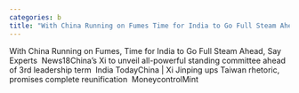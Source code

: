 ```yaml
---
categories: b
title: "With China Running on Fumes Time for India to Go Full Steam Ahead Say Experts  News18"
---
```

With China Running on Fumes, Time for India to Go Full Steam Ahead, Say Experts&nbsp;&nbsp;News18China’s Xi to unveil all-powerful standing committee ahead of 3rd leadership term&nbsp;&nbsp;India TodayChina | Xi Jinping ups Taiwan rhetoric, promises complete reunification&nbsp;&nbsp;MoneycontrolMint
